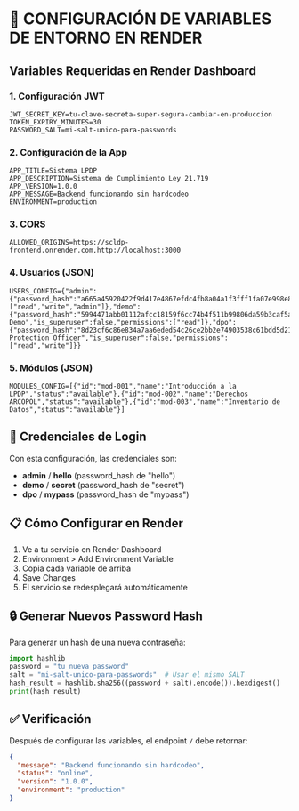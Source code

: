 # 🔧 CONFIGURACIÓN DE VARIABLES DE ENTORNO EN RENDER

## Variables Requeridas en Render Dashboard

### 1. Configuración JWT
```
JWT_SECRET_KEY=tu-clave-secreta-super-segura-cambiar-en-produccion
TOKEN_EXPIRY_MINUTES=30
PASSWORD_SALT=mi-salt-unico-para-passwords
```

### 2. Configuración de la App
```
APP_TITLE=Sistema LPDP
APP_DESCRIPTION=Sistema de Cumplimiento Ley 21.719
APP_VERSION=1.0.0
APP_MESSAGE=Backend funcionando sin hardcodeo
ENVIRONMENT=production
```

### 3. CORS
```
ALLOWED_ORIGINS=https://scldp-frontend.onrender.com,http://localhost:3000
```

### 4. Usuarios (JSON)
```
USERS_CONFIG={"admin":{"password_hash":"a665a45920422f9d417e4867efdc4fb8a04a1f3fff1fa07e998e86f7f7a27ae3","email":"admin@empresa.cl","name":"Administrador","is_superuser":true,"permissions":["read","write","admin"]},"demo":{"password_hash":"5994471abb01112afcc18159f6cc74b4f511b99806da59b3caf5a9c173cacfc5","email":"demo@empresa.cl","name":"Usuario Demo","is_superuser":false,"permissions":["read"]},"dpo":{"password_hash":"8d23cf6c86e834a7aa6eded54c26ce2bb2e74903538c61bdd5d2197997ab2f72","email":"dpo@empresa.cl","name":"Data Protection Officer","is_superuser":false,"permissions":["read","write"]}}
```

### 5. Módulos (JSON)
```
MODULES_CONFIG=[{"id":"mod-001","name":"Introducción a la LPDP","status":"available"},{"id":"mod-002","name":"Derechos ARCOPOL","status":"available"},{"id":"mod-003","name":"Inventario de Datos","status":"available"}]
```

## 🔑 Credenciales de Login

Con esta configuración, las credenciales son:
- **admin** / **hello** (password_hash de "hello")
- **demo** / **secret** (password_hash de "secret") 
- **dpo** / **mypass** (password_hash de "mypass")

## 📋 Cómo Configurar en Render

1. Ve a tu servicio en Render Dashboard
2. Environment > Add Environment Variable
3. Copia cada variable de arriba
4. Save Changes
5. El servicio se redesplegará automáticamente

## 🔒 Generar Nuevos Password Hash

Para generar un hash de una nueva contraseña:

```python
import hashlib
password = "tu_nueva_password"
salt = "mi-salt-unico-para-passwords"  # Usar el mismo SALT
hash_result = hashlib.sha256((password + salt).encode()).hexdigest()
print(hash_result)
```

## ✅ Verificación

Después de configurar las variables, el endpoint `/` debe retornar:
```json
{
  "message": "Backend funcionando sin hardcodeo",
  "status": "online",
  "version": "1.0.0",
  "environment": "production"
}
```